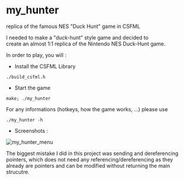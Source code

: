 # my_hunter
replica of the famous NES "Duck Hunt" game in CSFML  
  
I needed to make a "duck-hunt" style game and decided to  
create an almost 1:1 replica of the Nintendo NES Duck-Hunt game.  
  
In order to play, you will :
  
* Install the CSFML Library  
```
./build_csfml.h
```  
  
* Start the game
```
make; ./my_hunter
```  
  
For any informations (hotkeys, how the game works, ...) please use  
  
```
./my_hunter -h
```  
  
* Screenshots :

![my_hunter_menu](https://github.com/pironc/my_hunter/blob/main/screenshots/menu_lowres.png "my_hunter game menu")

The biggest mistake I did in this project was sending and dereferencing  
pointers, which does not need any referencing/dereferencing as they  
already are pointers and can be modified without returning the main strucutre.
